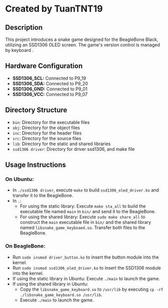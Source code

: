 # Created by TuanTNT19

## Description
This project introduces a snake game designed for the BeagleBone Black, utilizing an SSD1306 OLED screen. The game's version control is managed by keyboard .

## Hardware Configuration
- **SSD1306_SCL:** Connected to P9_19
- **SSD1306_SDA:** Connected to P9_20
- **SSD1306_GND:** Connected to P9_01 
- **SSD1306_VCC:** Connected to P9_07

## Directory Structure
- `bin`: Directory for the executable files
- `obj`: Directory for the object files
- `inc`: Directory for the header files
- `src`: Directory for the source files
- `lib`: Directory for the static and shared libraries
- `ssd1306 driver`: Directory for driver ssd1306, and make file

## Usage Instructions
### On Ubuntu:
- In `./ssd1306 driver`, execute `make` to build `ssd1306_oled_driver.ko` and transfer it to the BeagleBone.
- In `.`:
  - For using the static library: Execute `make sta_all` to build the executable file named `main` in `bin/` and send it to the BeagleBone.
  - For using the shared library: Execute `sudo make share_all` to construct the `main` executable file in `bin/` and the shared library named `libsnake_game_keyboaed.so`. Transfer both files to the BeagleBone.

### On BeagleBone:
- Run `sudo insmod driver_button.ko` to insert the button module into the kernel.
- Run `sudo insmod ssd1306_oled_driver.ko` to insert the SSD1306 module into the kernel.
- If using the static library in Ubuntu: Execute `./main` to launch the game.
- If using the shared library in Ubuntu:
  - Copy the `libsnake_game_keyboard.so` to `/usr/lib` by executing `cp -rf ./libsnake_game_keyboard.so /usr/lib`.
  - Execute `./main` to launch the game.
  

